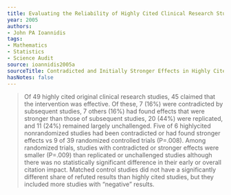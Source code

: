 ```yaml
---
title: Evaluating the Reliability of Highly Cited Clinical Research Studies
year: 2005
authors:
- John PA Ioannidis
tags:
- Mathematics
- Statistics
- Science Audit
source: ioannidis2005a
sourceTitle: Contradicted and Initially Stronger Effects in Highly Cited Clinical Research
hasNotes: false
---
```


> Of 49 highly cited original clinical research studies, 45 claimed that the intervention was effective.
> Of these, 7 (16%) were contradicted by subsequent studies, 7 others (16%) had found effects
>   that were stronger than those of subsequent studies, 20 (44%) were replicated,
>   and 11 (24%) remained largely unchallenged.
> Five of 6 highlycited nonrandomized studies had been contradicted or had found
>   stronger effects vs 9 of 39 randomized controlled trials (P=.008).
> Among randomized trials, studies with contradicted or stronger effects were smaller (P=.009)
>   than replicated or unchallenged studies although there was no statistically significant difference
>   in their early or overall citation impact.
> Matched control studies did not have a significantly different share of refuted results than highly cited studies,
>   but they included more studies with “negative” results.
